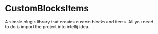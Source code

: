 # CustomBlocksItems
A simple plugin library that creates custom blocks and items.
All you need to do is import the project into intellij idea.
